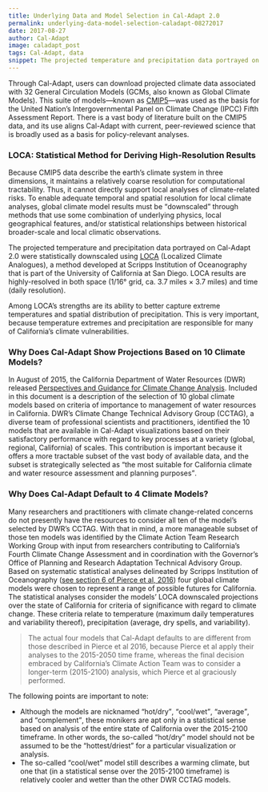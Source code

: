 ```yaml
---
title: Underlying Data and Model Selection in Cal-Adapt 2.0
permalink: underlying-data-model-selection-caladapt-08272017
date: 2017-08-27
author: Cal-Adapt
image: caladapt_post
tags: Cal-Adapt, data
snippet: The projected temperature and precipitation data portrayed on Cal-Adapt 2.0 were statistically downscaled using LOCA by Scripps Institution of Oceanography. This post discusses the data and model selection in Cal-Adapt 2.0.
---
```


Through Cal-Adapt, users can download projected climate data associated with 32 General Circulation Models (GCMs, also known as Global Climate Models). This suite of models—known as [CMIP5](http://cmip-pcmdi.llnl.gov/cmip5/data_portal.html)—was used as the basis for the United Nation’s Intergovernmental Panel on Climate Change (IPCC) Fifth Assessment Report.  There is a vast body of literature built on the CMIP5 data, and its use aligns Cal-Adapt with current, peer-reviewed science that is broadly used as a basis for policy-relevant analyses.

### LOCA: Statistical Method for Deriving High-Resolution Results

Because CMIP5 data describe the earth’s climate system in three dimensions, it maintains a relatively coarse resolution for computational tractability. Thus, it cannot directly support local analyses of climate-related risks. To enable adequate temporal and spatial resolution for local climate analyses, global climate model results must be <q>downscaled</q> through methods that use some combination of underlying physics, local geographical features, and/or statistical relationships between historical broader-scale and local climatic observations.

The projected temperature and precipitation data portrayed on Cal-Adapt 2.0 were statistically downscaled using [LOCA](http://loca.ucsd.edu/what-is-loca/) (Localized Climate Analogues), a method developed at Scripps Institution of Oceanography that is part of the University of California at San Diego. LOCA results are highly-resolved in both space (1/16° grid, ca. 3.7 miles × 3.7 miles) and time (daily resolution).

Among LOCA’s strengths are its ability to better capture extreme temperatures and spatial distribution of precipitation. This is very important, because temperature extremes and precipitation are responsible for many of California’s climate vulnerabilities.

### Why Does Cal-Adapt Show Projections Based on 10 Climate Models?

In August of 2015, the California Department of Water Resources (DWR) released [Perspectives and Guidance for Climate Change Analysis](http://www.water.ca.gov/climatechange/docs/2015/1_14_16_PerspectivesAndGuidanceForClimateChangeAnalysis_MasterFile_FINAL_08_14_2015_LRW.pdf). Included in this document is a description of the selection of 10 global climate models based on criteria of importance to management of water resources in California. DWR’s Climate Change Technical Advisory Group (CCTAG), a diverse team of professional scientists and practitioners, identified the 10 models that are available in Cal-Adapt visualizations based on their satisfactory performance with regard to key processes at a variety (global, regional, California) of scales. This contribution is important because it offers a more tractable subset of the vast body of available data, and the subset is strategically selected as <q>the most suitable for California climate and water resource assessment and planning purposes</q>.

### Why Does Cal-Adapt Default to 4 Climate Models?

Many researchers and practitioners with climate change-related concerns do not presently have the resources to consider all ten of the model’s selected by DWR’s CCTAG. With that in mind, a more manageable subset of those ten models was identified by the Climate Action Team Research Working Group with input from researchers contributing to California’s Fourth Climate Change Assessment and in coordination with the Governor’s Office of Planning and Research Adaptation Technical Advisory Group. Based on systematic statistical analyses delineated by Scripps Institution of Oceanography  ([see section 6 of Pierce et al, 2016](http://www.energy.ca.gov/2016_energypolicy/documents/2016-06-21_workshop/2016-06-21_documents.php)) four global climate models were chosen to represent a range of possible futures for California. The statistical analyses consider the models’ LOCA downscaled projections over the state of California for criteria of significance with regard to climate change. These criteria relate to temperature (maximum daily temperatures and variability thereof), precipitation (average, dry spells, and variability).

> The actual four models that Cal-Adapt defaults to are different from those described in Pierce et al 2016, because
Pierce et al apply their analyses to the 2015-2050 time frame, whereas the final decision embraced by California’s
Climate Action Team was to consider a longer-term (2015-2100) analysis, which Pierce et al graciously performed.

The following points are important to note:
* Although the models are nicknamed <q>hot/dry</q>, <q>cool/wet</q>, <q>average</q>, and <q>complement</q>, these monikers are apt only in a statistical sense based on analysis of the entire state of California over the 2015-2100 timeframe. In other words, the so-called <q>hot/dry</q> model should not be assumed to be the <q>hottest/driest</q> for a particular visualization or analysis.
* The so-called <q>cool/wet</q> model still describes a warming climate, but one that (in a statistical sense over the 2015-2100 timeframe) is relatively cooler and wetter than the other DWR CCTAG models.
